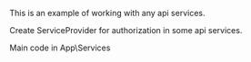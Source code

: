 <p>This is an example of working with any api services.</p>
<p>Create ServiceProvider for authorization in some api services.</p>
<p>Main code in App\Services</p>

